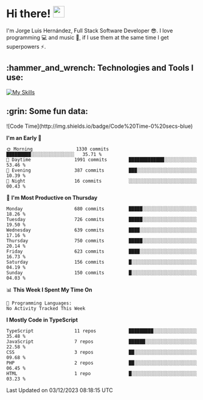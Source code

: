 <h1 align="left">
 <abc>
  <br>Hi there! <img src="https://user-images.githubusercontent.com/42378118/110234147-e3259600-7f4e-11eb-95be-0c4047144dea.gif" width="30"><br>
 </abc>
</h1>

I'm Jorge Luis Hernández, Full Stack Software Developer :sunglasses:. I love programming :computer: and music :musical_score:, if I use them at the same time I get superpowers :zap:. 


<h2 align="left">:hammer_and_wrench: Technologies and Tools I use:</h2>

[![My Skills](https://skillicons.dev/icons?i=js,ts,html,css,py,vue,react,next,nest,postgres,mysql)](https://skillicons.dev)

<h2 align="left">:grin: Some fun data:</h2>
<!--START_SECTION:waka-->
![Code Time](http://img.shields.io/badge/Code%20Time-0%20secs-blue)

**I'm an Early 🐤** 

```text
🌞 Morning                1330 commits        █████████░░░░░░░░░░░░░░░░   35.71 % 
🌆 Daytime                1991 commits        █████████████░░░░░░░░░░░░   53.46 % 
🌃 Evening                387 commits         ███░░░░░░░░░░░░░░░░░░░░░░   10.39 % 
🌙 Night                  16 commits          ░░░░░░░░░░░░░░░░░░░░░░░░░   00.43 % 
```
📅 **I'm Most Productive on Thursday** 

```text
Monday                   680 commits         █████░░░░░░░░░░░░░░░░░░░░   18.26 % 
Tuesday                  726 commits         █████░░░░░░░░░░░░░░░░░░░░   19.50 % 
Wednesday                639 commits         ████░░░░░░░░░░░░░░░░░░░░░   17.16 % 
Thursday                 750 commits         █████░░░░░░░░░░░░░░░░░░░░   20.14 % 
Friday                   623 commits         ████░░░░░░░░░░░░░░░░░░░░░   16.73 % 
Saturday                 156 commits         █░░░░░░░░░░░░░░░░░░░░░░░░   04.19 % 
Sunday                   150 commits         █░░░░░░░░░░░░░░░░░░░░░░░░   04.03 % 
```


📊 **This Week I Spent My Time On** 

```text
💬 Programming Languages: 
No Activity Tracked This Week
```

**I Mostly Code in TypeScript** 

```text
TypeScript               11 repos            █████████░░░░░░░░░░░░░░░░   35.48 % 
JavaScript               7 repos             ██████░░░░░░░░░░░░░░░░░░░   22.58 % 
CSS                      3 repos             ██░░░░░░░░░░░░░░░░░░░░░░░   09.68 % 
PHP                      2 repos             ██░░░░░░░░░░░░░░░░░░░░░░░   06.45 % 
HTML                     1 repo              █░░░░░░░░░░░░░░░░░░░░░░░░   03.23 % 
```




 Last Updated on 03/12/2023 08:18:15 UTC
<!--END_SECTION:waka-->
